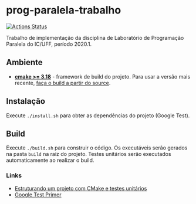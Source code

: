 # prog-paralela-trabalho
[![Actions Status](https://github.com/lffloyd/prog-paralela-trabalho/workflows/CMake/badge.svg)](https://github.com/lffloyd/prog-paralela-trabalho/actions)

Trabalho de implementação da disciplina de Laboratório de Programação Paralela do IC/UFF, período 2020.1.

## Ambiente
* **[cmake >= 3.18](https://cmake.org/install/)** - framework de build do projeto. Para usar a versão mais recente, [faça o build a partir do source](https://cmake.org/download/).

## Instalação
Execute ```./install.sh``` para obter as dependências do projeto (Google Test).

## Build
Execute ```./build.sh``` para construir o código. Os executáveis serão gerados na pasta ```build``` na raiz do projeto.
Testes unitários serão executados automaticamente ao realizar o build.

### Links
* [Estruturando um projeto com CMake e testes unitários](https://raymii.org/s/tutorials/Cpp_project_setup_with_cmake_and_unit_tests.html)
* [Google Test Primer](https://github.com/google/googletest/blob/master/googletest/docs/primer.md)
